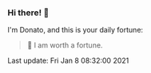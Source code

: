 ### Hi there! 👋 

I'm Donato, and this is your daily fortune:

> 🥠 I am worth a fortune.

Last update: Fri Jan  8 08:32:00 2021